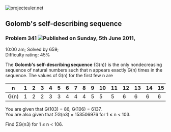 ![projecteuler.net](images/print_page_logo.png)

## Golomb's self-describing sequence

### Problem 341 ![](images/icon_info.png)Published on Sunday, 5th June 2011,
10:00 am; Solved by 659;  
Difficulty rating: 45%

The **Golomb's self-describing sequence** {G(n)} is the only nondecreasing
sequence of natural numbers such that n appears exactly G(n) times in the
sequence. The values of G(n) for the first few n are

n| 1| 2| 3| 4| 5| 6| 7| 8| 9| 10| 11| 12| 13| 14| 15| …  
---|---|---|---|---|---|---|---|---|---|---|---|---|---|---|---|---  
G(n)| 1| 2| 2| 3| 3| 4| 4| 4| 5| 5| 5| 6| 6| 6| 6| …  
  
You are given that G(103) = 86, G(106) = 6137.  
You are also given that ΣG(n3) = 153506976 for 1 ≤ n &lt; 103.

Find ΣG(n3) for 1 ≤ n &lt; 106.

  
  

